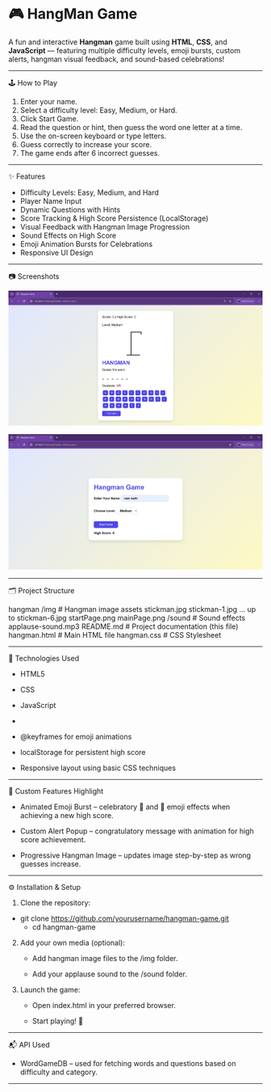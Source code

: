 # 🎮 HangMan Game

A fun and interactive **Hangman** game built using **HTML**, **CSS**, and **JavaScript** — featuring multiple difficulty levels, emoji bursts, custom alerts, hangman visual feedback, and sound-based celebrations!

---

🕹️ How to Play

1. Enter your name.
2. Select a difficulty level: Easy, Medium, or Hard.
3. Click Start Game.
4. Read the question or hint, then guess the word one letter at a time.
5. Use the on-screen keyboard or type letters.
6. Guess correctly to increase your score.
7. The game ends after 6 incorrect guesses.

---

✨ Features

- Difficulty Levels: Easy, Medium, and Hard
- Player Name Input
- Dynamic Questions with Hints
- Score Tracking & High Score Persistence (LocalStorage)
- Visual Feedback with Hangman Image Progression
- Sound Effects on High Score
- Emoji Animation Bursts for Celebrations
- Responsive UI Design

---

📷 Screenshots

![image alt](https://github.com/rozeensubedi/Hangman/blob/8ba6f4ff88c141eee0460b12b33c64ef780de150/img/startPage.png)

![image alt](https://github.com/rozeensubedi/Hangman/blob/8ba6f4ff88c141eee0460b12b33c64ef780de150/img/mainPage.png)

---

🗂️ Project Structure

hangman
	/img                    	# Hangman image assets
		stickman.jpg
		stickman-1.jpg
		... up to stickman-6.jpg
		startPage.png
		mainPage.png
	/sound                  	# Sound effects
		applause-sound.mp3
	README.md               	# Project documentation (this file)
	hangman.html              	# Main HTML file
	hangman.css                	# CSS Stylesheet

---

🧰 Technologies Used

- HTML5

- CSS

- JavaScript

- <audio> tag for sound effects

- @keyframes for emoji animations

- localStorage for persistent high score

- Responsive layout using basic CSS techniques

 ---

💎 Custom Features Highlight

- Animated Emoji Burst – celebratory 🎉 and 🎊 emoji effects when achieving a new 	high score.

- Custom Alert Popup – congratulatory message with animation for high score 	achievement.

- Progressive Hangman Image – updates image step-by-step as wrong guesses 	increase.

---

⚙️ Installation & Setup

1. Clone the repository:

  - git clone https://github.com/yourusername/hangman-game.git
	- cd hangman-game

2. Add your own media (optional):

	- Add hangman image files to the /img folder.

	- Add your applause sound to the /sound folder.

3. Launch the game:

	- Open index.html in your preferred browser.

	- Start playing! 🎉

---

📬 API Used

- WordGameDB – used for fetching words and questions based on difficulty and category.

---



